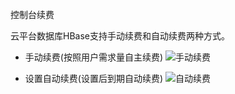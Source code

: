 ﻿控制台续费

云平台数据库HBase支持手动续费和自动续费两种方式。

* 手动续费(按照用户需求量自主续费)
 ![手动续费](http://imgcache.tce.fsphere.cn/static/mc.qcloudimg.com/static/img/51e01a1b91a58f05ba9e749cf8073876/shoudong.png)
	
* 设置自动续费(设置后到期自动续费)
![自动续费](http://imgcache.tce.fsphere.cn/static/mc.qcloudimg.com/static/img/a8b6192c29dc7fb7b5af24f30bba6091/zidong.png)